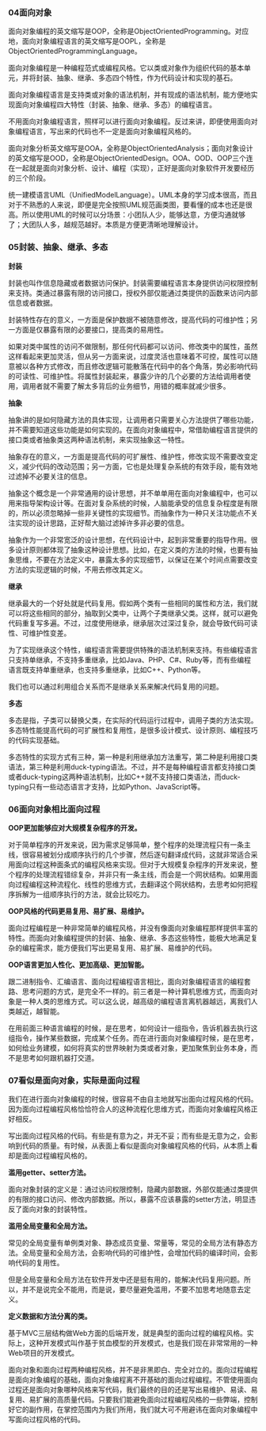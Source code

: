 ### 04面向对象

面向对象编程的英文缩写是OOP，全称是ObjectOrientedProgramming。对应地，面向对象编程语言的英文缩写是OOPL，全称是ObjectOrientedProgrammingLanguage。

面向对象编程是一种编程范式或编程风格。它以类或对象作为组织代码的基本单元，并将封装、抽象、继承、多态四个特性，作为代码设计和实现的基石。

面向对象编程语言是支持类或对象的语法机制，并有现成的语法机制，能方便地实现面向对象编程四大特性（封装、抽象、继承、多态）的编程语言。

不用面向对象编程语言，照样可以进行面向对象编程。反过来讲，即便使用面向对象编程语言，写出来的代码也不一定是面向对象编程风格的。

面向对象分析英文缩写是OOA，全称是ObjectOrientedAnalysis；面向对象设计的英文缩写是OOD，全称是ObjectOrientedDesign。OOA、OOD、OOP三个连在一起就是面向对象分析、设计、编程（实现），正好是面向对象软件开发要经历的三个阶段。

统一建模语言UML（UnifiedModelLanguage）。UML本身的学习成本很高，而且对于不熟悉的人来说，即便是完全按照UML规范画类图，要看懂的成本也还是很高。所以使用UML的时候可以分场景：小团队人少，能够达意，方便沟通就够了；大团队人多，越规范越好。本质是方便更清晰地理解设计。

### 05封装、抽象、继承、多态

**封装**

封装也叫作信息隐藏或者数据访问保护。封装需要编程语言本身提供访问权限控制来支持。类通过暴露有限的访问接口，授权外部仅能通过类提供的函数来访问内部信息或者数据。

封装特性存在的意义，一方面是保护数据不被随意修改，提高代码的可维护性；另一方面是仅暴露有限的必要接口，提高类的易用性。

如果对类中属性的访问不做限制，那任何代码都可以访问、修改类中的属性，虽然这样看起来更加灵活，但从另一方面来说，过度灵活也意味着不可控，属性可以随意被以各种方式修改，而且修改逻辑可能散落在代码中的各个角落，势必影响代码的可读性、可维护性。将属性封装起来，暴露少许的几个必要的方法给调用者使用，调用者就不需要了解太多背后的业务细节，用错的概率就减少很多。

**抽象**

抽象讲的是如何隐藏方法的具体实现，让调用者只需要关心方法提供了哪些功能，并不需要知道这些功能是如何实现的。在面向对象编程中，常借助编程语言提供的接口类或者抽象类这两种语法机制，来实现抽象这一特性。

抽象存在的意义，一方面是提高代码的可扩展性、维护性，修改实现不需要改变定义，减少代码的改动范围；另一方面，它也是处理复杂系统的有效手段，能有效地过滤掉不必要关注的信息。

抽象这个概念是一个非常通用的设计思想，并不单单用在面向对象编程中，也可以用来指导架构设计等。在面对复杂系统的时候，人脑能承受的信息复杂程度是有限的，所以必须忽略掉一些非关键性的实现细节。而抽象作为一种只关注功能点不关注实现的设计思路，正好帮大脑过滤掉许多非必要的信息。

抽象作为一个非常宽泛的设计思想，在代码设计中，起到非常重要的指导作用。很多设计原则都体现了抽象这种设计思想。比如，在定义类的方法的时候，也要有抽象思维，不要在方法定义中，暴露太多的实现细节，以保证在某个时间点需要改变方法的实现逻辑的时候，不用去修改其定义。

**继承**

继承最大的一个好处就是代码复用。假如两个类有一些相同的属性和方法，我们就可以将这些相同的部分，抽取到父类中，让两个子类继承父类。这样，就可以避免代码重复写多遍。不过，过度使用继承，继承层次过深过复杂，就会导致代码可读性、可维护性变差。

为了实现继承这个特性，编程语言需要提供特殊的语法机制来支持。有些编程语言只支持单继承，不支持多重继承，比如Java、PHP、C#、Ruby等，而有些编程语言既支持单重继承，也支持多重继承，比如C++、Python等。

我们也可以通过利用组合关系而不是继承关系来解决代码复用的问题。

**多态**

多态是指，子类可以替换父类，在实际的代码运行过程中，调用子类的方法实现。多态特性能提高代码的可扩展性和复用性，是很多设计模式、设计原则、编程技巧的代码实现基础。

多态特性的实现方式有三种，第一种是利用继承加方法重写，第二种是利用接口类语法，第三种是利用duck-typing语法。不过，并不是每种编程语言都支持接口类或者duck-typing这两种语法机制，比如C++就不支持接口类语法，而duck-typing只有一些动态语言才支持，比如Python、JavaScript等。

### 06面向对象相比面向过程

**OOP更加能够应对大规模复杂程序的开发。**

对于简单程序的开发来说，因为需求足够简单，整个程序的处理流程只有一条主线，很容易被划分成顺序执行的几个步骤，然后逐句翻译成代码，这就非常适合采用面向过程这种面条式的编程风格来实现。但对于大规模复杂程序的开发来说，整个程序的处理流程错综复杂，并非只有一条主线，而会是一个网状结构。如果用面向过程编程这种流程化、线性的思维方式，去翻译这个网状结构，去思考如何把程序拆解为一组顺序执行的方法，就会比较吃力。

**OOP风格的代码更易复用、易扩展、易维护。**

面向过程编程是一种非常简单的编程风格，并没有像面向对象编程那样提供丰富的特性。而面向对象编程提供的封装、抽象、继承、多态这些特性，能极大地满足复杂的编程需求，能方便我们写出更易复用、易扩展、易维护的代码。

**OOP语言更加人性化、更加高级、更加智能。**

跟二进制指令、汇编语言、面向过程编程语言相比，面向对象编程语言的编程套路、思考问题的方式，是完全不一样的。前三者是一种计算机思维方式，而面向对象是一种人类的思维方式。可以这么说，越高级的编程语言离机器越远，离我们人类越近，越智能。

在用前面三种语言编程的时候，是在思考，如何设计一组指令，告诉机器去执行这组指令，操作某些数据，完成某个任务。而在进行面向对象编程时候，是在思考，如何给业务建模，如何将真实的世界映射为类或者对象，更加聚焦到业务本身，而不是思考如何跟机器打交道。

### 07看似是面向对象，实际是面向过程

我们在进行面向对象编程的时候，很容易不由自主地就写出面向过程风格的代码。因为面向过程编程风格恰恰符合人的这种流程化思维方式，而面向对象编程风格正好相反。

写出面向过程风格的代码。有些是有意为之，并无不妥；而有些是无意为之，会影响到代码的质量。有时候，从表面上看似是面向对象编程风格的代码，从本质上看却是面向过程编程风格的。

**滥用getter、setter方法。**

面向对象封装的定义是：通过访问权限控制，隐藏内部数据，外部仅能通过类提供的有限的接口访问、修改内部数据。所以，暴露不应该暴露的setter方法，明显违反了面向对象的封装特性。

**滥用全局变量和全局方法。**

常见的全局变量有单例类对象、静态成员变量、常量等，常见的全局方法有静态方法。全局变量和全局方法，会影响代码的可维护性，会增加代码的编译时间，会影响代码的复用性。

但是全局变量和全局方法在软件开发中还是挺有用的，能解决代码复用问题。所以，并不是说完全不能用，而是说，要尽量避免滥用，不要不加思考地随意去定义。

**定义数据和方法分离的类。**

基于MVC三层结构做Web方面的后端开发，就是典型的面向过程的编程风格。实际上，这种开发模式叫作基于贫血模型的开发模式，也是我们现在非常常用的一种Web项目的开发模式。

面向对象和面向过程两种编程风格，并不是非黑即白、完全对立的。面向过程编程是面向对象编程的基础，面向对象编程离不开基础的面向过程编程。不管使用面向过程还是面向对象哪种风格来写代码，我们最终的目的还是写出易维护、易读、易复用、易扩展的高质量代码。只要我们能避免面向过程编程风格的一些弊端，控制好它的副作用，在掌控范围内为我们所用，我们就大可不用避讳在面向对象编程中写面向过程风格的代码。